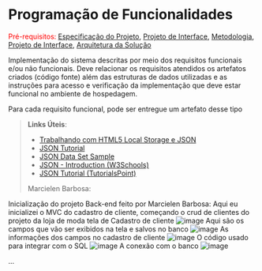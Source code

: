 # Programação de Funcionalidades

<span style="color:red">Pré-requisitos: <a href="2-Especificação do Projeto.md"> Especificação do Projeto</a></span>, <a href="3-Projeto de Interface.md"> Projeto de Interface</a>, <a href="4-Metodologia.md"> Metodologia</a>, <a href="3-Projeto de Interface.md"> Projeto de Interface</a>, <a href="5-Arquitetura da Solução.md"> Arquitetura da Solução</a>

Implementação do sistema descritas por meio dos requisitos funcionais e/ou não funcionais. Deve relacionar os requisitos atendidos os artefatos criados (código fonte) além das estruturas de dados utilizadas e as instruções para acesso e verificação da implementação que deve estar funcional no ambiente de hospedagem.

Para cada requisito funcional, pode ser entregue um artefato desse tipo

> **Links Úteis**:
>
> - [Trabalhando com HTML5 Local Storage e JSON](https://www.devmedia.com.br/trabalhando-com-html5-local-storage-e-json/29045)
> - [JSON Tutorial](https://www.w3resource.com/JSON)
> - [JSON Data Set Sample](https://opensource.adobe.com/Spry/samples/data_region/JSONDataSetSample.html)
> - [JSON - Introduction (W3Schools)](https://www.w3schools.com/js/js_json_intro.asp)
> - [JSON Tutorial (TutorialsPoint)](https://www.tutorialspoint.com/json/index.htm)
> 
> Marcielen Barbosa:
> 
Inicialização do projeto Back-end feito por Marcielen Barbosa:
Aqui eu inicializei o MVC do cadastro de cliente, começando o crud de clientes do projeto da loja de moda
tela de Cadastro de cliente
![image](https://user-images.githubusercontent.com/80776887/228098383-ac574269-1730-49da-bbbf-a2269ca03a85.png)
Aqui são os campos que vão ser exibidos na tela e salvos no banco 
![image](https://user-images.githubusercontent.com/80776887/229657451-0b4e58c4-0fd2-4c05-86ef-06b5ab6a89fe.png)
As informações dos campos no cadastro de cliente 
![image](https://user-images.githubusercontent.com/80776887/229657711-832c7222-0af6-4f84-893e-689cfe34c91c.png)
O código usado para integrar com o SQL
![image](https://user-images.githubusercontent.com/80776887/229657810-c8504f37-a9b8-4768-b5ac-cd43c793a1b4.png)
A conexão com o banco
![image](https://user-images.githubusercontent.com/80776887/229657897-4c049863-9a5b-40b0-86eb-ed2ff23f9dcc.png)

...

